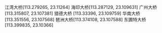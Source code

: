 江湾大桥[113.279265, 23.11264] 
海印大桥[113.287129, 23.109631]
广州大桥[113.315807, 23.107381]
猎德大桥 [113.33396, 23.109759]
华南大桥[113.351556, 23.107568] 
琶洲大桥[113.374108, 23.107588]
东圃特大桥[113.399835, 23.10366] 
